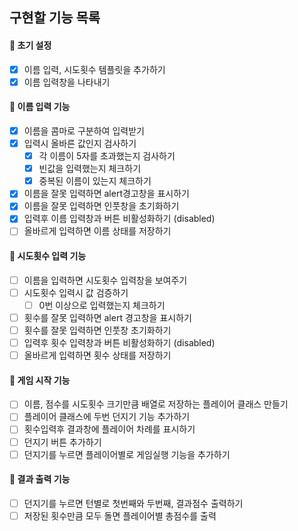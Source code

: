 ## 구현할 기능 목록

#### 📌 초기 설정

- [x] 이름 입력, 시도횟수 템플릿을 추가하기
- [x] 이름 입력창을 나타내기

#### 📌 이름 입력 기능

- [x] 이름을 콤마로 구분하여 입력받기
- [x] 입력시 올바른 값인지 검사하기
  - [x] 각 이름이 5자를 초과했는지 검사하기
  - [x] 빈값을 입력했는지 체크하기
  - [x] 중복된 이름이 있는지 체크하기
- [x] 이름을 잘못 입력하면 alert경고창을 표시하기
- [x] 이름을 잘못 입력하면 인풋창을 초기화하기
- [x] 입력후 이름 입력창과 버튼 비활성화하기 (disabled)
- [ ] 올바르게 입력하면 이름 상태를 저장하기

#### 📌 시도횟수 입력 기능

- [ ] 이름을 입력하면 시도횟수 입력창을 보여주기
- [ ] 시도횟수 입력시 값 검증하기
  - [ ] 0번 이상으로 입력했는지 체크하기
- [ ] 횟수를 잘못 입력하면 alert 경고창을 표시하기
- [ ] 횟수를 잘못 입력하면 인풋창 초기화하기
- [ ] 입력후 횟수 입력창과 버튼 비활성화하기 (disabled)
- [ ] 올바르게 입력하면 횟수 상태를 저장하기

#### 📌 게임 시작 기능

- [ ] 이름, 점수를 시도횟수 크기만큼 배열로 저장하는 플레이어 클래스 만들기
- [ ] 플레이어 클래스에 두번 던지기 기능 추가하기
- [ ] 횟수입력후 결과창에 플레이어 차례를 표시하기
- [ ] 던지기 버튼 추가하기
- [ ] 던지기를 누르면 플레이어별로 게임실행 기능을 추가하기

#### 📌 결과 출력 기능

- [ ] 던지기를 누르면 턴별로 첫번째와 두번째, 결과점수 출력하기
- [ ] 저장된 횟수만큼 모두 돌면 플레이어별 총점수를 출력
